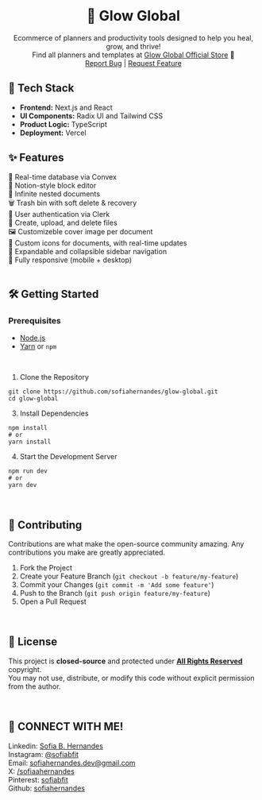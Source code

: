<br>

<div align="center">
  <h1>🦋 Glow Global</h1>
  <p align="center">
    Ecommerce of planners and productivity tools designed to help you heal, grow, and thrive!<br/>
    Find all planners and templates at <a href="https://glowglobal.vercel.app/">Glow Global Official Store</a> 🤍
    <br />
    <a href="https://github.com/sofiahernandes/notion-clone/issues">Report Bug</a>
    |
    <a href="https://github.com/sofiahernandes/notion-clone/issues">Request Feature</a>
  </p>
</div>

## 🚀 Tech Stack
- **Frontend:** Next.js and React  
- **UI Components:** Radix UI and Tailwind CSS  
- **Product Logic:** TypeScript  
- **Deployment:** Vercel  

## ✨ Features
🔄 Real-time database via Convex  
📝 Notion-style block editor  
🧾 Infinite nested documents  
🗑️ Trash bin with soft delete & recovery  
🔐 User authentication via Clerk  
📁 Create, upload, and delete files  
🖼️ Customizeble cover image per document  
📎 Custom icons for documents, with real-time updates  
📂 Expandable and collapsible sidebar navigation  
📱 Fully responsive (mobile + desktop)  
<br/>

## 🛠️ Getting Started
### Prerequisites
- [Node.js](https://nodejs.org/)
- [Yarn](https://classic.yarnpkg.com/lang/en/) or `npm`
<br/>

1. Clone the Repository
```
git clone https://github.com/sofiahernandes/glow-global.git
cd glow-global
```

3. Install Dependencies
```
npm install
# or
yarn install
```

4. Start the Development Server
```
npm run dev
# or
yarn dev
```
<br/>

## 🤝 Contributing
Contributions are what make the open-source community amazing. Any contributions you make are greatly appreciated.
1. Fork the Project
2. Create your Feature Branch (`git checkout -b feature/my-feature`)
3. Commit your Changes (`git commit -m 'Add some feature'`)
4. Push to the Branch (`git push origin feature/my-feature`)
5. Open a Pull Request
<br/>

## 📄 License
This project is **closed-source** and protected under [**All Rights Reserved**](LICENSE) copyright.  
You may not use, distribute, or modify this code without explicit permission from the author.

<br/>

## 📩 CONNECT WITH ME!
Linkedin: [Sofia B. Hernandes](https://www.linkedin.com/in/sofia-botechia-hernandes-4a5379349?utm_source=share&utm_campaign=share_via&utm_content=profile&utm_medium=android_app)  
Instagram: [@sofiabfit](https://www.instagram.com/sofiabfit/)  
Email: [sofiahernandes.dev@gmail.com](mailto:sofiahernandes.dev@gmail.com)  
X: [/sofiaahernandes](https://x.com/sofiaahernandes)  
Pinterest: [sofiabfit](https://pin.it/5gRW2R2bW)  
Github: [sofiahernandes](https://github.com/sofiahernandes)
